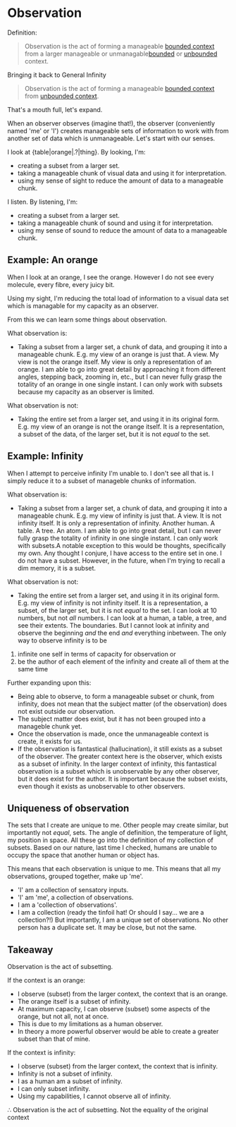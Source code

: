 # Observation

Definition: 

> Observation is the act of forming a manageable [bounded context](readme.md#bounded-context) from a larger manageable or unmanagable[bounded](readme.md#bounded-context) or [unbounded](readme.md#unbounded-context)  context.

Bringing it back to General Infinity

>  Observation is the act of forming a manageable [bounded context](readme.md#bounded-context) from [unbounded context](readme.md#unbounded-context).

That's a mouth full, let's expand.

When an observer observes (imagine that!), the observer (conveniently named 'me' or 'I') creates manageable sets of information to work with from another set of data which is unmanageable. Let's start with our senses.

I look at {table|orange|.?|thing}. By looking, I'm:
* creating a subset from a larger set.
* taking a manageable chunk of visual data and using it for interpretation.
* using my sense of sight to reduce the amount of data to a manageable chunk.

I listen. By listening, I'm:
* creating a subset from a larger set.
* taking a manageable chunk of sound and using it for interpretation.
* using my sense of sound to reduce the amount of data to a manageable chunk.

## Example: An orange

When I look at an orange, I see the orange. However I do not see every molecule, every fibre, every juicy bit.

Using my sight, I'm reducing the total load of information to a visual data set which is managable for my capacity as an observer.

From this we can learn some things about observation.

What observation is:
* Taking a subset from a larger set, a chunk of data, and grouping it into a manageable chunk. E.g. my view of an orange is just that. A view. My view is not the orange itself. My view is only a representation of an orange. I am able to go into great detail by approaching it from different angles, stepping back, zooming in, etc., but I can never fully grasp the totality of an orange in one single instant. I can only work with subsets because my capacity as an observer is limited.

What observation is not:
* Taking the entire set from a larger set, and using it in its original form. E.g. my view of an orange is not the orange itself. It is a representation, a subset of the data, of the larger set, but it is not _equal_ to the set.

## Example: Infinity

When I attempt to perceive infinity I'm unable to. I don't see all that is. I simply reduce it to a subset of manageble chunks of information.

What observation is:
* Taking a subset from a larger set, a chunk of data, and grouping it into a manageable chunk. E.g. my view of infinity is just that. A view. It is not infinity itself. It is only a representation of infinity. Another human. A table. A tree. An atom. I am able to go into great detail, but I can never fully grasp the totality of infinity in one single instant. I can only work with subsets.A notable exception to this would be thoughts, specifically my own. Any thought I conjure, I have access to the entire set in one. I do not have a subset. However, in the future, when I'm trying to recall a dim memory, it is a subset.

What observation is not:
* Taking the entire set from a larger set, and using it in its original form. E.g. my view of infinity is not infinity itself. It is a representation, a subset, of the larger set, but it is not _equal_ to the set. I can look at 10 numbers, but not _all_ numbers. I can look at a human, a table, a tree, and see their extents. The boundaries. But I cannot look at infinity and observe the beginning _and_ the end _and_ everything inbetween. The only way to observe infinity is to be 
1. infinite one self in terms of capacity for observation or 
2. be the author of each element of the infinity and create all of them at the same time

Further expanding upon this:
* Being able to observe, to form a manageable subset or chunk, from infinity, does not mean that the subject matter (of the observation) does not exist outside our observation.
* The subject matter does exist, but it has not been grouped into a manageble chunk yet.
* Once the observation is made, once the unmanageable context is create, it exists for us.
* If the observation is fantastical (hallucination), it still exists as a subset of the observer. The greater context here is the observer, which exists as a subset of infinity. In the larger context of infinity, this fantastical observation is a subset which is unobservable by any other observer, but it does exist for the author. It is important because the subset exists, even though it exists as unobservable to other observers.

## Uniqueness of observation

The sets that I create are unique to me. Other people may create similar, but importantly not _equal_, sets. The angle of definition, the temperature of light, my position in space. All these go into the definition of my collection of subsets. Based on our nature, last time I checked, humans are unable to occupy the space that another human or object has.

This means that each observation is unique to me. This means that all my observations, grouped together, make up 'me'. 

* 'I' am a collection of sensatory inputs.
* 'I' am 'me', a collection of observations. 
* I am a 'collection of observations'. 
* I am a collection (ready the tinfoil hat! Or should I say... we are a collection?!)
But importantly, I am a unique set of observations. No other person has a duplicate set. It may be close, but not the same.

## Takeaway

Observation is the act of subsetting.

If the context is an orange:

* I observe (subset) from the larger context, the context that is an orange. 
* The orange itself is a subset of infinity.
* At maximum capacity, I can observe (subset) some aspects of the orange, but not all, not at once.
* This is due to my limitations as a human observer.
* In theory a more powerful observer would be able to create a greater subset than that of mine.

If the context is infinity:

* I observe (subset) from the larger context, the context that is infinity. 
* Infinity is not a subset of infinity.
* I as a human am a subset of infinity.
* I can only subset infinity. 
* Using my capabilities, I cannot observe all of infinity.

&#8756; Observation is the act of subsetting. Not the equality of the original context
 
